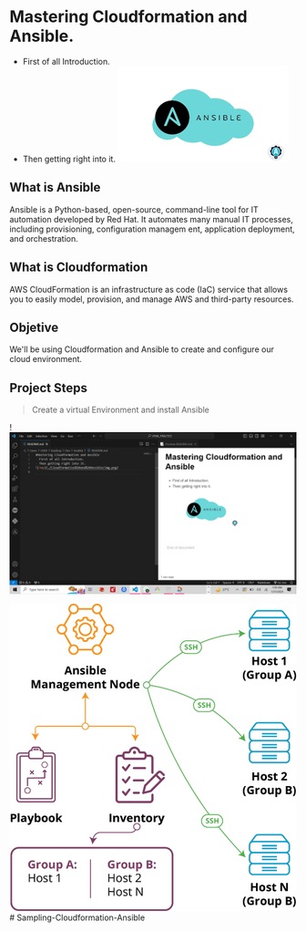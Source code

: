 # Mastering Cloudformation and Ansible. 
- First of all Introduction.
- Then getting right into it.
![Jay](./img.png)

## What is Ansible

Ansible is a Python-based, open-source, command-line tool for IT automation developed by Red Hat. It automates many manual IT processes, including provisioning, configuration managem
ent, application deployment, and orchestration.

## What is Cloudformation
AWS CloudFormation is an infrastructure as code (IaC) service that allows you to easily model, provision, and manage AWS and third-party resources.

## Objetive
We'll be using Cloudformation and Ansible to create and configure our cloud environment.


## Project Steps
> Create a virtual Environment and install Ansible



!![Jay](./01.png)

![jayw](img01.webp)
#   S a m p l i n g - C l o u d f o r m a t i o n - A n s i b l e 
 
 